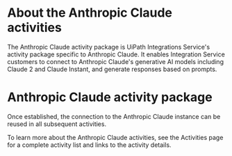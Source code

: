 ﻿# About the Anthropic Claude activities

The Anthropic Claude activity package is UiPath Integrations Service's activity package specific to Anthropic Claude. It enables Integration Service customers to connect to Anthropic Claude's generative AI models including Claude 2 and Claude Instant, and generate responses based on prompts.

# Anthropic Claude activity package

Once established, the connection to the Anthropic Claude instance can be reused in all subsequent activities.

To learn more about the Anthropic Claude activities, see the Activities page for a complete activity list and links to the activity details.
